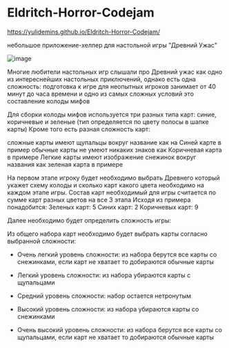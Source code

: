 # Eldritch-Horror-Codejam

https://yulidemins.github.io/Eldritch-Horror-Codejam/

небольшое приложение-хелпер для настольной игры "Древний Ужас"

![image](https://user-images.githubusercontent.com/105985415/190710055-92e55473-906f-4253-82eb-01b49c5f8284.png)

Многие любители настольных игр слышали про Древний ужас как одно из интереснейших настольных приключений, однако есть одна сложность: подготовка к игре для неопытных игроков занимает от 40 минут до часа времени и одно из самых сложных условий это составление колоды мифов

Для сборки колоды мифов используется три разных типа карт: синие, коричневые и зеленые (тип определяется по цвету полосы в шапке карты) Кроме того есть разная сложность карт:

сложные карты имеют щупальцы вокруг название как на Синей карте в пример
обычные карты не умеют никаких знаков как Коричневая карта в примере
Легкие карты имеют изображение снежинок вокруг названия как зеленая карта в примере

На первом этапе игроку будет необходимо выбрать Древнего который укажет схему колоды и сколько карт какого цвета необходимо на каждом этапе игры.
Состав карт необходимый для игры считается по сумме карт разных цветов на все 3 этапа Исходя из примера понадобится: Зеленых карт: 5 Синих карт: 2 Коричневых карт: 9

Далее необходимо будет определить сложность игры:

Из общего набора карт необходимо будет выбрать карты согласно выбранной сложности:

- Очень легкий уровень сложности: из набора берутся все карты со снежинками, если карт не хватает то добираются обычные карты

- Легкий уровень сложности: из набора убираются карты с щупальцами

- Средний уровень сложности: набор остается нетронутым

- Высокий уровень сложности: из набора убираются карты со снежинками

- Очень высокий уровень сложности: из набора берутся все карты со щупальцами, если карт не хватает то добираются обычные карты

